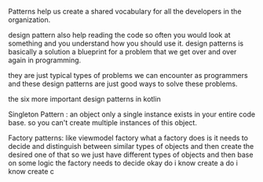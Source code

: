 
Patterns help us create a shared vocabulary for all the developers in the organization.

design pattern also help reading the code so often you would look at something and you understand how you should use it.
design patterns is basically a solution a blueprint for a problem that we get over and over again in programming.

they are just typical types of problems we can encounter as programmers and these design patterns are just good ways to solve these problems.

the six more important design patterns in kotlin

Singleton Pattern : an object only a single instance exists in your entire code base. so you can't create multiple instances of this object.


Factory patterns:
like viewmodel factory
what a factory does is it needs  to decide and distinguish between similar types of objects and then create the desired one of that  so we just have different types of objects  and then base on some logic the factory needs to decide okay  do i know create a do i know create c
